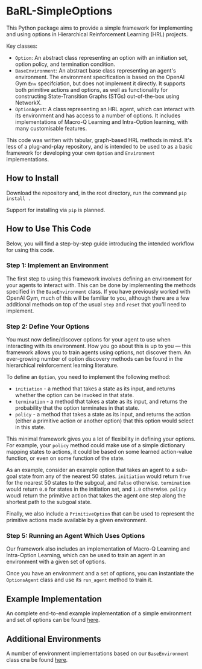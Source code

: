 # BaRL-SimpleOptions

This Python package aims to provide a simple framework for implementing and using options in Hierarchical Reinforcement Learning (HRL) projects.

Key classes:

- `Option`: An abstract class representing an option with an initiation set, option policy, and termination condition.
- `BaseEnvironment`: An abstract base class representing an agent's environment. The environment specification is based on the OpenAI Gym `Env` specifciation, but does not implement it directly. It supports both primitive actions and options, as well as functionality for constructing State-Transition Graphs (STGs) out-of-the-box using NetworkX.
- `OptionAgent`: A class representing an HRL agent, which can interact with its environment and has access to a number of options. It includes implementations of Macro-Q Learning and Intra-Option learning, with many customisable features.

This code was written with tabular, graph-based HRL methods in mind. It's less of a plug-and-play repository, and is intended to be used to as a basic framework for developing your own `Option` and `Environment` implementations.

## How to Install

Download the repository and, in the root directory, run the command `pip install .`

Support for installing via `pip` is planned.

## How to Use This Code

Below, you will find a step-by-step guide introducing the intended workflow for using this code.

### Step 1: Implement an Environment

The first step to using this framework involves defining an environment for your agents to interact with. This can be done by implementing the methods specified in the `BaseEnvironment` class. If you have previously worked with OpenAI Gym, much of this will be familiar to you, although there are a few additional methods on top of the usual `step` and `reset` that you'll need to implement.

### Step 2: Define Your Options

You must now define/discover options for your agent to use when interacting with its environment. How you go about this is up to you &mdash; this framework allows you to train agents using options, not discover them. An ever-growing number of option discovery methods can be found in the hierarchical reinforcement learning literature.

To define an `Option`, you need to implement the following method:

- `initiation` - a method that takes a state as its input, and returns whether the option can be invoked in that state.
- `termination` - a method that takes a state as its input, and returns the probability that the option terminates in that state.
- `policy` - a method that takes a state as its input, and returns the action (either a primitive action or another option) that this option would select in this state.

This minimal framework gives you a lot of flexibility in defining your options. For example, your `policy` method could make use of a simple dictionary mapping states to actions, it could be based on some learned action-value function, or even on some function of the state.

As an example, consider an example option that takes an agent to a sub-goal state from any of the nearest 50 states. `initiation` would return `True` for the nearest 50 states to the subgoal, and `False` otherwise. `termination` would return `0.0` for states in the initiation set, and `1.0` otherwise. `policy` woudl return the primitive action that takes the agent one step along the shortest path to the subgoal state.

Finally, we also include a `PrimitiveOption` that can be used to represent the primitive actions made available by a given environment.

### Step 5: Running an Agent Which Uses Options

Our framework also includes an implementation of Macro-Q Learning and Intra-Option Learning, which can be used to train an agent in an environment with a given set of options.

Once you have an environment and a set of options, you can instantiate the `OptionsAgent` class and use its `run_agent` method to train it.

## Example Implementation

An complete end-to-end example implementation of a simple environment and set of options can be found [here](https://github.com/Ueva/BaRL-SimpleOptions/tree/master/example).

## Additional Environments

A number of environment implementations based on our `BaseEnvironment` class cna be found [here](https://github.com/Ueva/BaRL_Envs).
